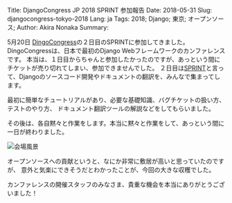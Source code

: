 Title:  DjangoCongress JP 2018 SPRINT  参加報告
Date: 2018-05-31
Slug: djangocongress-tokyo-2018
Lang: ja
Tags: 2018; Django; 東京; オープンソース;
Author: Akira Nonaka
Summary: 

5月20日 [DingoCongress](https://djangocongress.jp)の２日目のSPRINTに参加してきました。
DingoCongressは、日本で最初のDjango Webフレームワークのカンファレンスです。
本当は、１日目からちゃんと参加したかったのですが、あっという間にチケットが売り切れてしまい、参加できませんでした。
２日目は[SPRINT](https://djangocongress.jp/#sprint)と言って、Djangoのソースコード開発やドキュメントの翻訳を、みんなで集まってします。

最初に簡単なチュートリアルがあり、必要な基礎知識、バグチケットの扱い方、テストのやり方、
ドキュメント翻訳ツールの解説などをしてもらいました。

その後は、各自黙々と作業をします。本当に黙々と作業をして、あっという間に一日が終わりました。

![会場風景]({filename}/images/djangocongress/djangocongress-sprint-2018.jpg)

オープンソースへの貢献というと、なにか非常に敷居が高いと思っていたのですが、
意外と気楽にできそうだとわかったことが、今回の大きな収穫でした。

カンファレンスの開催スタッフのみなさま、貴重な機会を本当にありがとうございました！

